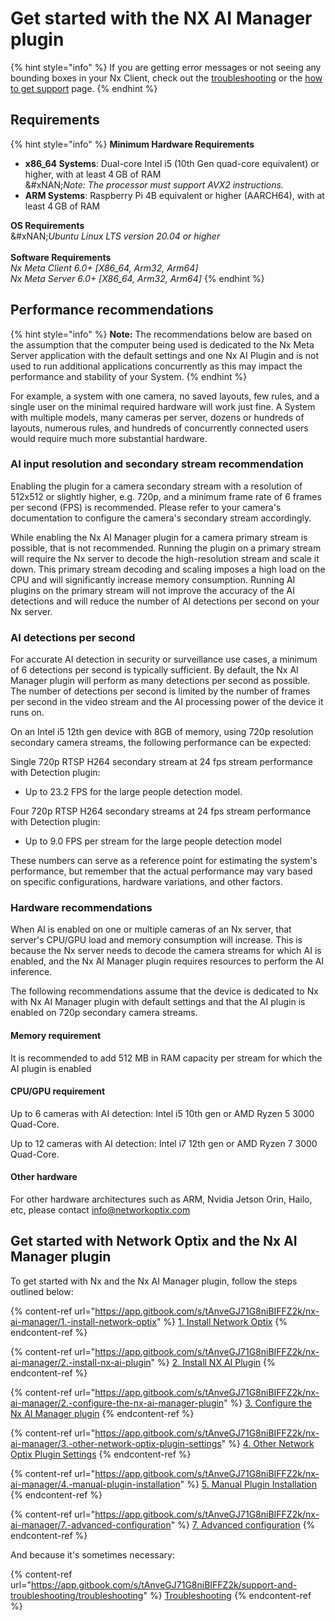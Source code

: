 # Get started with the NX AI Manager plugin

{% hint style="info" %}
If you are getting error messages or not seeing any bounding boxes in your Nx Client, check out the [troubleshooting](../support-and-troubleshooting/troubleshooting/) or the [how to get support](../support-and-troubleshooting/how-to-get-support.md) page.
{% endhint %}

## Requirements

{% hint style="info" %}
**Minimum Hardware Requirements**

* **x86\_64 Systems**: Dual-core Intel i5 (10th Gen quad-core equivalent) or higher, with at least 4 GB of RAM\
  &#xNAN;_&#x4E;ote: The processor must support AVX2 instructions._
* **ARM Systems**: Raspberry Pi 4B equivalent or higher (AARCH64), with at least 4 GB of RAM



**OS Requirements**\
&#xNAN;_&#x55;buntu Linux LTS version 20.04 or higher_\
\
**Software Requirements**\
_Nx Meta Client 6.0+                                      \[X86\_64, Arm32, Arm64]_\
_Nx Meta Server 6.0+                                      \[X86\_64, Arm32, Arm64]_
{% endhint %}

## Performance recommendations

{% hint style="info" %}
**Note:** The recommendations below are based on the assumption that the computer being used is dedicated to the Nx Meta Server application with the default settings and one Nx AI Plugin and is not used to run additional applications concurrently as this may impact the performance and stability of your System.
{% endhint %}

For example, a system with one camera, no saved layouts, few rules, and a single user on the minimal required hardware will work just fine. A System with multiple models, many cameras per server, dozens or hundreds of layouts, numerous rules, and hundreds of concurrently connected users would require much more substantial hardware.

### AI input resolution and secondary stream recommendation

Enabling the plugin for a camera secondary stream with a resolution of 512x512 or slightly higher, e.g. 720p, and a minimum frame rate of 6 frames per second (FPS) is recommended. Please refer to your camera's documentation to configure the camera's secondary stream accordingly.

While enabling the Nx AI Manager plugin for a camera primary stream is possible, that is not recommended. Running the plugin on a primary stream will require the Nx server to decode the high-resolution stream and scale it down. This primary stream decoding and scaling imposes a high load on the CPU and will significantly increase memory consumption. Running AI plugins on the primary stream will not improve the accuracy of the AI detections and will reduce the number of AI detections per second on your Nx server.

### AI detections per second

For accurate AI detection in security or surveillance use cases, a minimum of 6 detections per second is typically sufficient. By default, the Nx AI Manager plugin will perform as many detections per second as possible. The number of detections per second is limited by the number of frames per second in the video stream and the AI processing power of the device it runs on.

On an Intel i5 12th gen device with 8GB of memory, using 720p resolution secondary camera streams, the following performance can be expected:

Single 720p RTSP H264 secondary stream at 24 fps stream performance with Detection plugin:

* Up to 23.2 FPS for the large people detection model.

Four 720p RTSP H264 secondary streams at 24 fps stream performance with Detection plugin:

* Up to 9.0 FPS per stream for the large people detection model

These numbers can serve as a reference point for estimating the system's performance, but remember that the actual performance may vary based on specific configurations, hardware variations, and other factors.

### Hardware recommendations

When AI is enabled on one or multiple cameras of an Nx server, that server's CPU/GPU load and memory consumption will increase. This is because the Nx server needs to decode the camera streams for which AI is enabled, and the Nx AI Manager plugin requires resources to perform the AI inference.&#x20;

The following recommendations assume that the device is dedicated to Nx with Nx AI Manager plugin with default settings and that the AI plugin is enabled on 720p secondary camera streams.

#### Memory requirement

It is recommended to add 512 MB in RAM capacity per stream for which the AI plugin is enabled

#### CPU/GPU requirement

Up to 6 cameras with AI detection: Intel i5 10th gen or AMD Ryzen 5 3000 Quad-Core.

Up to 12 cameras with AI detection: Intel i7 12th gen or AMD Ryzen 7 3000 Quad-Core.

#### Other hardware

For other hardware architectures such as ARM, Nvidia Jetson Orin, Hailo, etc, please contact info@networkoptix.com

## Get started with Network Optix and the Nx AI Manager plugin

To get started with Nx and the Nx AI Manager plugin, follow the steps outlined below:

{% content-ref url="https://app.gitbook.com/s/tAnveGJ71G8niBIFFZ2k/nx-ai-manager/1.-install-network-optix" %}
[1. Install Network Optix](https://app.gitbook.com/s/tAnveGJ71G8niBIFFZ2k/nx-ai-manager/1.-install-network-optix)
{% endcontent-ref %}

{% content-ref url="https://app.gitbook.com/s/tAnveGJ71G8niBIFFZ2k/nx-ai-manager/2.-install-nx-ai-plugin" %}
[2. Install NX AI Plugin](https://app.gitbook.com/s/tAnveGJ71G8niBIFFZ2k/nx-ai-manager/2.-install-nx-ai-plugin)
{% endcontent-ref %}

{% content-ref url="https://app.gitbook.com/s/tAnveGJ71G8niBIFFZ2k/nx-ai-manager/2.-configure-the-nx-ai-manager-plugin" %}
[3. Configure the Nx AI Manager plugin](https://app.gitbook.com/s/tAnveGJ71G8niBIFFZ2k/nx-ai-manager/2.-configure-the-nx-ai-manager-plugin)
{% endcontent-ref %}

{% content-ref url="https://app.gitbook.com/s/tAnveGJ71G8niBIFFZ2k/nx-ai-manager/3.-other-network-optix-plugin-settings" %}
[4. Other Network Optix Plugin Settings](https://app.gitbook.com/s/tAnveGJ71G8niBIFFZ2k/nx-ai-manager/3.-other-network-optix-plugin-settings)
{% endcontent-ref %}

{% content-ref url="https://app.gitbook.com/s/tAnveGJ71G8niBIFFZ2k/nx-ai-manager/4.-manual-plugin-installation" %}
[5. Manual Plugin Installation](https://app.gitbook.com/s/tAnveGJ71G8niBIFFZ2k/nx-ai-manager/4.-manual-plugin-installation)
{% endcontent-ref %}

{% content-ref url="https://app.gitbook.com/s/tAnveGJ71G8niBIFFZ2k/nx-ai-manager/7.-advanced-configuration" %}
[7. Advanced configuration](https://app.gitbook.com/s/tAnveGJ71G8niBIFFZ2k/nx-ai-manager/7.-advanced-configuration)
{% endcontent-ref %}

And because it's sometimes necessary:

{% content-ref url="https://app.gitbook.com/s/tAnveGJ71G8niBIFFZ2k/support-and-troubleshooting/troubleshooting" %}
[Troubleshooting](https://app.gitbook.com/s/tAnveGJ71G8niBIFFZ2k/support-and-troubleshooting/troubleshooting)
{% endcontent-ref %}

